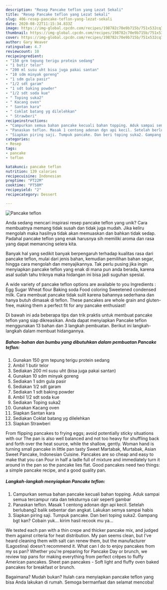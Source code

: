 ```yaml
---
description: "Resep Pancake teflon yang Lezat Sekali"
title: "Resep Pancake teflon yang Lezat Sekali"
slug: 406-resep-pancake-teflon-yang-lezat-sekali
date: 2020-08-22T11:15:34.833Z
image: https://img-global.cpcdn.com/recipes/198782c70e9b715b/751x532cq70/pancake-teflon-foto-resep-utama.jpg
thumbnail: https://img-global.cpcdn.com/recipes/198782c70e9b715b/751x532cq70/pancake-teflon-foto-resep-utama.jpg
cover: https://img-global.cpcdn.com/recipes/198782c70e9b715b/751x532cq70/pancake-teflon-foto-resep-utama.jpg
author: Gary Weaver
ratingvalue: 4.7
reviewcount: 10
recipeingredient:
- "150 grm tepung terigu protein sedang"
- "1 butir telor"
- "200 ml susu uht bisa juga pakai santan"
- "10 sdm minyak goreng"
- "1 sdm gula pasir"
- "1/2 sdt garam"
- "1 sdt baking powder"
- "1/2 sdt soda kue"
- " Toping suka2"
- " Kacang oven"
- " Santan kara"
- " Coklat batang yg dilelehkan"
- " Strawberi"
recipeinstructions:
- "Campurkan semua bahan pancake kecuali bahan topping. Aduk sampai semua tercampur rata dan teksturnya cair seperti gambar"
- "Panaskan teflon. Masak 1 centong adonan dgn api kecil. Setelah berlubang2 balik sebentar dan angkat. Lakukan semya sampai habis"
- "Siapkan piring saji. Tumpuk pancake. Dan beri toping suka2. Gampang bgt kan? Cobain yuk... kirim hasil recook mu ya..."
categories:
- Resep
tags:
- pancake
- teflon

katakunci: pancake teflon 
nutrition: 139 calories
recipecuisine: Indonesian
preptime: "PT22M"
cooktime: "PT58M"
recipeyield: "2"
recipecategory: Dessert

---
```



![Pancake teflon](https://img-global.cpcdn.com/recipes/198782c70e9b715b/751x532cq70/pancake-teflon-foto-resep-utama.jpg)

Anda sedang mencari inspirasi resep pancake teflon yang unik? Cara membuatnya memang tidak susah dan tidak juga mudah. Jika keliru mengolah maka hasilnya tidak akan memuaskan dan bahkan tidak sedap. Padahal pancake teflon yang enak harusnya sih memiliki aroma dan rasa yang dapat memancing selera kita.

Banyak hal yang sedikit banyak berpengaruh terhadap kualitas rasa dari pancake teflon, mulai dari jenis bahan, kemudian pemilihan bahan segar, hingga cara mengolah dan menyajikannya. Tak perlu pusing jika ingin menyiapkan pancake teflon yang enak di mana pun anda berada, karena asal sudah tahu triknya maka hidangan ini bisa jadi suguhan spesial.

A wide variety of pancake teflon options are available to you Ingredients : Egg Sugar Wheat flour Baking soda Food coloring Sweetened condensed milk. Cara membuat pancake tidak sulit karena bahannya sederhana dan hanya butuh dimasak di teflon. These pancakes are whole grain and gluten-free, making them a perfect fit for any pancake enthusiast!


Di bawah ini ada beberapa tips dan trik praktis untuk membuat pancake teflon yang siap dikreasikan. Anda dapat menyiapkan Pancake teflon menggunakan 13 bahan dan 3 langkah pembuatan. Berikut ini langkah-langkah dalam membuat hidangannya.

<!--inarticleads1-->

##### Bahan-bahan dan bumbu yang dibutuhkan dalam pembuatan Pancake teflon:

1. Gunakan 150 grm tepung terigu protein sedang
1. Ambil 1 butir telor
1. Sediakan 200 ml susu uht (bisa juga pakai santan)
1. Gunakan 10 sdm minyak goreng
1. Sediakan 1 sdm gula pasir
1. Sediakan 1/2 sdt garam
1. Sediakan 1 sdt baking powder
1. Ambil 1/2 sdt soda kue
1. Sediakan  Toping suka2
1. Gunakan  Kacang oven
1. Siapkan  Santan kara
1. Sediakan  Coklat batang yg dilelehkan
1. Siapkan  Strawberi


From flipping pancakes to frying eggs; avoid potentially sticky situations with our The pan is also well balanced and not too heavy for shuffling back and forth over the heat source, while the shallow, gently. Woman hand is turning small pancake in little pan tasty Sweet Martabak, Murtabak, Asian Sweet Pancake, Indonesian Cuisine. Pancakes are so cheap and easy to make that you can Pour in half a ladle full of mixture and immediately turn it around in the pan so the pancake lies flat. Good pancakes need two things: a simple pancake recipe, and a good quality pan. 

<!--inarticleads2-->

##### Langkah-langkah menyiapkan Pancake teflon:

1. Campurkan semua bahan pancake kecuali bahan topping. Aduk sampai semua tercampur rata dan teksturnya cair seperti gambar
1. Panaskan teflon. Masak 1 centong adonan dgn api kecil. Setelah berlubang2 balik sebentar dan angkat. Lakukan semya sampai habis
1. Siapkan piring saji. Tumpuk pancake. Dan beri toping suka2. Gampang bgt kan? Cobain yuk... kirim hasil recook mu ya...


We tested each pan with a thin crepe and thicker pancake mix, and judged them against criteria for heat distribution. My pan seems clean, but I&#39;ve heard cleaning them with salt can renew them, but the manufacturer (Lagostina) doesn&#39;t recommend it. What can I do to enjoy pancakes from my ss pan? Whether you&#39;re preparing for Pancake Day or brunch, we review top pans for making everything from perfect crêpes to fluffy American pancakes. Sheet pan pancakes - Soft light and fluffy oven baked pancakes for breakfast or brunch. 

Bagaimana? Mudah bukan? Itulah cara menyiapkan pancake teflon yang bisa Anda lakukan di rumah. Semoga bermanfaat dan selamat mencoba!

